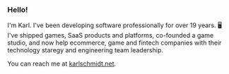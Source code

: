 ### Hello!

I'm Karl. I've been developing software professionally for over 19 years. 🖥 I've shipped games, SaaS products and platforms, co-founded a game studio, and now help ecommerce, game and fintech companies with their technology staregy and engineering team leadership. 

You can reach me at [karlschmidt.net](https://www.karlschmidt.net).

<!--
**kschmidtdev/kschmidtdev** is a ✨ _special_ ✨ repository because its `README.md` (this file) appears on your GitHub profile.

Here are some ideas to get you started:

- 🔭 I’m currently working on ...
- 🌱 I’m currently learning ...
- 👯 I’m looking to collaborate on ...
- 🤔 I’m looking for help with ...
- 💬 Ask me about ...
- 📫 How to reach me: ...
- 😄 Pronouns: ...
- ⚡ Fun fact: ...
-->
